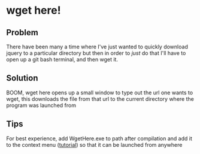 # wget here!

## Problem

There have been many a time where I've just wanted to quickly download jquery
to a particular directory but then in order to _just_ do that I'll have to open
up a git bash terminal, and then wget it. 

## Solution

BOOM, wget here opens up a small window to type out the url one wants to wget,
this downloads the file from that url to the current directory where the
program was launched from

## Tips

For best experience, add WgetHere.exe to path after compilation and add it to
the context menu ([tutorial](http://www.howtogeek.com/howto/windows-vista/add-any-application-to-the-desktop-right-click-menu-in-vista/))
so that it can be launched from anywhere
